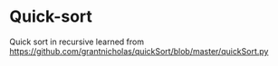 # Quick-sort
Quick sort in recursive
learned from https://github.com/grantnicholas/quickSort/blob/master/quickSort.py
